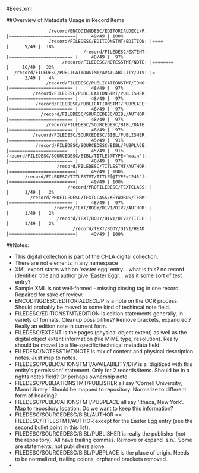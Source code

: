 #Bees.xml

##Overview of Metadata Usage in Record Items

```
                /record/ENCODINGDESC/EDITORIALDECL/P: |=========================|     49/49 | 100%
                /record/FILEDESC/EDITIONSTMT/EDITION: |====                     |      9/49 |  18%
                             /record/FILEDESC/EXTENT: |======================== |     48/49 |  97%
                     /record/FILEDESC/NOTESSTMT/NOTE: |========                 |     16/49 |  32%
   /record/FILEDESC/PUBLICATIONSTMT/AVAILABILITY/DIV: |=                        |      2/49 |   4%
               /record/FILEDESC/PUBLICATIONSTMT/IDNO: |======================== |     48/49 |  97%
          /record/FILEDESC/PUBLICATIONSTMT/PUBLISHER: |======================== |     48/49 |  97%
           /record/FILEDESC/PUBLICATIONSTMT/PUBPLACE: |======================== |     48/49 |  97%
             /record/FILEDESC/SOURCEDESC/BIBL/AUTHOR: |======================== |     48/49 |  97%
               /record/FILEDESC/SOURCEDESC/BIBL/DATE: |======================== |     48/49 |  97%
          /record/FILEDESC/SOURCEDESC/BIBL/PUBLISHER: |======================   |     45/49 |  91%
           /record/FILEDESC/SOURCEDESC/BIBL/PUBPLACE: |======================   |     45/49 |  91%
/record/FILEDESC/SOURCEDESC/BIBL/TITLE[@TYPE='main']: |======================== |     48/49 |  97%
                   /record/FILEDESC/TITLESTMT/AUTHOR: |=========================|     49/49 | 100%
       /record/FILEDESC/TITLESTMT/TITLE[@TYPE='245']: |=========================|     49/49 | 100%
                       /record/PROFILEDESC/TEXTCLASS: |                         |      1/49 |   2%
         /record/PROFILEDESC/TEXTCLASS/KEYWORDS/TERM: |======================== |     48/49 |  97%
                  /record/TEXT/BODY/DIV1/DIV2/AUTHOR: |                         |      1/49 |   2%
                   /record/TEXT/BODY/DIV1/DIV2/TITLE: |                         |      1/49 |   2%
                         /record/TEXT/BODY/DIV1/HEAD: |=========================|     49/49 | 100%
```

##Notes:

- This digital collection is part of the CHLA digital collection.
- There are not elements in any namespace
- XML export starts with an 'easter egg' entry... what is this? no record identifier, title and author give 'Easter Egg'... was it some sort of test entry?
- Sample XML is not well-formed - missing closing tag in one record. Repaired for sake of review.
- ENCODINGDESC/EDITORIALDECL/P is a note on the OCR process. Should probably be moved to some kind of techincal note field.
- FILEDESC/EDITIONSTMT/EDITION is edition statements generally, in variety of formats. Cleanup possibilities? Remove brackets, expand ed.? Really an edition note in current form.
- FILEDESC/EXTENT is the pages (physical object extent) as well as the digital object extent information (file MIME type, resolution). Really should be moved to a file-specific/technical metadata field.
- FILEDESC/NOTESSTMT/NOTE is mix of content and physical description notes. Just map to notes.
- FILEDESC/PUBLICATIONSTMT/AVAILABILITY/DIV is a 'digitized with this entity's permission' statement. Only for 2 records/items. Should be in a rights notes field? Or perhaps ownership note.
- FILEDESC/PUBLIATIONSTMT/PUBLISHER all say 'Cornell University, Mann Library.' Should be mapped to repository. Normalize to different form of heading?
- FILEDESC/PUBLICATIONSTMT/PUBPLACE all say 'Ithaca, New York'. Map to repository location. Do we want to keep this information?
- FILEDESC/SOURCEDESC/BIBL/AUTHOR == FILEDESC/TITLESTMT/AUTHOR except for the Easter Egg entry (see the second bullet point in this list).
- FILEDESC/SOURCEDESC/BIBL/PUBLISHER is really the publisher (not the repository). All have trailing commas. Remove or expand 's.n.'. Some are statements, not publishers alone.
- FILEDESC/SOURCEDESC/BIBL/PUBPLACE is the place of origin. Needs to be normalized, trailing colons, orphaned brackets removed.
-
